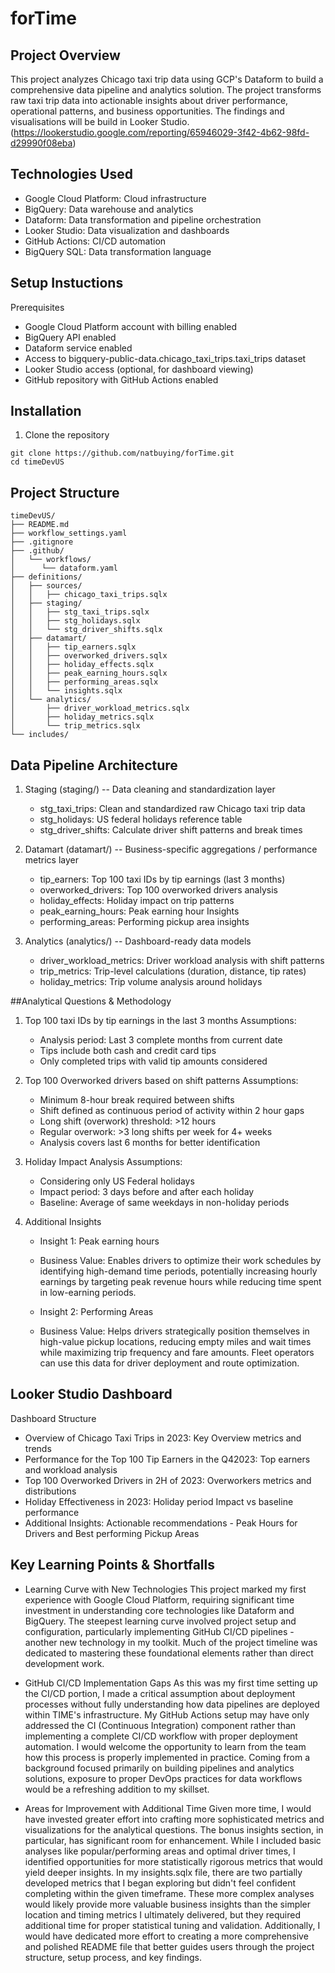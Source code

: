 # forTime

## Project Overview
This project analyzes Chicago taxi trip data using GCP's Dataform to build a comprehensive data pipeline and analytics solution.
The project transforms raw taxi trip data into actionable insights about driver performance, operational patterns, and business opportunities.
The findings and visualisations will be build in Looker Studio. (https://lookerstudio.google.com/reporting/65946029-3f42-4b62-98fd-d29990f08eba)

## Technologies Used
- Google Cloud Platform: Cloud infrastructure
- BigQuery: Data warehouse and analytics
- Dataform: Data transformation and pipeline orchestration
- Looker Studio: Data visualization and dashboards
- GitHub Actions: CI/CD automation
- BigQuery SQL: Data transformation language

## Setup Instuctions
Prerequisites
- Google Cloud Platform account with billing enabled
- BigQuery API enabled
- Dataform service enabled
- Access to bigquery-public-data.chicago_taxi_trips.taxi_trips dataset
- Looker Studio access (optional, for dashboard viewing)
- GitHub repository with GitHub Actions enabled

## Installation
1. Clone the repository
```
git clone https://github.com/natbuying/forTime.git
cd timeDevUS
```

## Project Structure
```
timeDevUS/
├── README.md
├── workflow_settings.yaml
├── .gitignore
├── .github/
│   └── workflows/
│      └── dataform.yaml
├── definitions/
│   ├── sources/
│   │   ├── chicago_taxi_trips.sqlx
│   ├── staging/
│   │   ├── stg_taxi_trips.sqlx
│   │   ├── stg_holidays.sqlx
│   │   └── stg_driver_shifts.sqlx
│   ├── datamart/
│   │   ├── tip_earners.sqlx
│   │   ├── overworked_drivers.sqlx
│   │   ├── holiday_effects.sqlx
│   │   ├── peak_earning_hours.sqlx
│   │   ├── performing_areas.sqlx
│   │   └── insights.sqlx
│   └── analytics/
│       ├── driver_workload_metrics.sqlx
│       ├── holiday_metrics.sqlx
│       └── trip_metrics.sqlx
└── includes/
```

## Data Pipeline Architecture
1. Staging (staging/) -- Data cleaning and standardization layer
    - stg_taxi_trips: Clean and standardized raw Chicago taxi trip data
    - stg_holidays: US federal holidays reference table
    - stg_driver_shifts: Calculate driver shift patterns and break times

2. Datamart (datamart/) -- Business-specific aggregations / performance metrics layer
    - tip_earners: Top 100 taxi IDs by tip earnings (last 3 months)
    - overworked_drivers: Top 100 overworked drivers analysis
    - holiday_effects: Holiday impact on trip patterns
    - peak_earning_hours: Peak earning hour Insights
    - performing_areas: Performing pickup area insights

3. Analytics (analytics/) -- Dashboard-ready data models
    - driver_workload_metrics: Driver workload analysis with shift patterns
    - trip_metrics: Trip-level calculations (duration, distance, tip rates)
    - holiday_metrics: Trip volume analysis around holidays


##Analytical Questions & Methodology

1. Top 100 taxi IDs by tip earnings in the last 3 months 
    Assumptions:
    - Analysis period: Last 3 complete months from current date
    - Tips include both cash and credit card tips
    - Only completed trips with valid tip amounts considered

2. Top 100 Overworked drivers based on shift patterns
    Assumptions:
    - Minimum 8-hour break required between shifts
    - Shift defined as continuous period of activity within 2 hour gaps
    - Long shift (overwork) threshold: >12 hours
    - Regular overwork: >3 long shifts per week for 4+ weeks
    - Analysis covers last 6 months for better identification

3. Holiday Impact Analysis
    Assumptions:
    - Considering only US Federal holidays
    - Impact period: 3 days before and after each holiday
    - Baseline: Average of same weekdays in non-holiday periods

4. Additional Insights
    - Insight 1: Peak earning hours
    - Business Value:  Enables drivers to optimize their work schedules by identifying high-demand time periods, potentially increasing hourly earnings by targeting peak revenue hours while reducing time spent in low-earning periods.

    - Insight 2: Performing Areas
    - Business Value: Helps drivers strategically position themselves in high-value pickup locations, reducing empty miles and wait times while maximizing trip frequency and fare amounts. Fleet operators can use this data for driver deployment and route optimization.

## Looker Studio Dashboard
Dashboard Structure
- Overview of Chicago Taxi Trips in 2023: Key Overview metrics and trends
- Performance for the Top 100 Tip Earners in the Q42023: Top earners and workload analysis
- Top 100 Overworked Drivers in 2H of 2023: Overworkers metrics and distributions
- Holiday Effectiveness in 2023: Holiday period Impact vs baseline performance
- Additional Insights: Actionable recommendations - Peak Hours for Drivers and Best performing Pickup Areas

## Key Learning Points & Shortfalls
- Learning Curve with New Technologies
    This project marked my first experience with Google Cloud Platform, requiring significant time investment in understanding core technologies like Dataform and BigQuery. The steepest learning curve involved project setup and configuration, particularly implementing GitHub CI/CD pipelines - another new technology in my toolkit. Much of the project timeline was dedicated to mastering these foundational elements rather than direct development work.

- GitHub CI/CD Implementation Gaps
    As this was my first time setting up the CI/CD portion, I made a critical assumption about deployment processes without fully understanding how data pipelines are deployed within TIME's infrastructure. My GitHub Actions setup may have only addressed the CI (Continuous Integration) component rather than implementing a complete CI/CD workflow with proper deployment automation.
I would welcome the opportunity to learn from the team how this process is properly implemented in practice. Coming from a background focused primarily on building pipelines and analytics solutions, exposure to proper DevOps practices for data workflows would be a refreshing addition to my skillset.

- Areas for Improvement with Additional Time
    Given more time, I would have invested greater effort into crafting more sophisticated metrics and visualizations for the analytical questions. The bonus insights section, in particular, has significant room for enhancement. While I included basic analyses like popular/performing areas and optimal driver times, I identified opportunities for more statistically rigorous metrics that would yield deeper insights.
In my insights.sqlx file, there are two partially developed metrics that I began exploring but didn't feel confident completing within the given timeframe. These more complex analyses would likely provide more valuable business insights than the simpler location and timing metrics I ultimately delivered, but they required additional time for proper statistical tuning and validation.
Additionally, I would have dedicated more effort to creating a more comprehensive and polished README file that better guides users through the project structure, setup process, and key findings.


